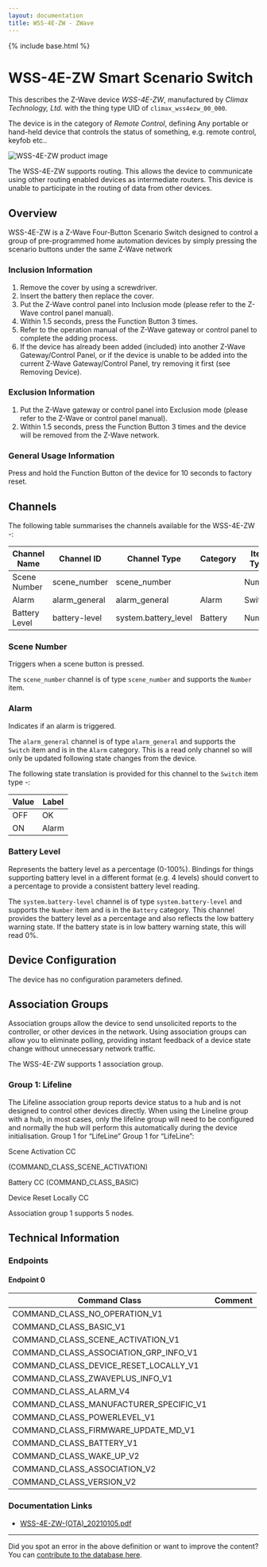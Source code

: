 ```yaml
---
layout: documentation
title: WSS-4E-ZW - ZWave
---
```


{% include base.html %}

# WSS-4E-ZW Smart Scenario Switch
This describes the Z-Wave device *WSS-4E-ZW*, manufactured by *Climax Technology, Ltd.* with the thing type UID of ```climax_wss4ezw_00_000```.

The device is in the category of *Remote Control*, defining Any portable or hand-held device that controls the status of something, e.g. remote control, keyfob etc..

![WSS-4E-ZW product image](https://opensmarthouse.org/zwavedatabase/1478/image/)


The WSS-4E-ZW supports routing. This allows the device to communicate using other routing enabled devices as intermediate routers.  This device is unable to participate in the routing of data from other devices.

## Overview

WSS-4E-ZW is a Z-Wave Four-Button Scenario Switch designed to control a group of pre-programmed home automation devices by simply pressing the scenario buttons under the same Z-Wave network

### Inclusion Information

  1. Remove the cover by using a screwdriver.
  2. Insert the battery then replace the cover.
  3. Put the Z-Wave control panel into Inclusion mode (please refer to the Z-Wave control panel manual).
  4. Within 1.5 seconds, press the Function Button 3 times.
  5. Refer to the operation manual of the Z-Wave gateway or control panel to complete the adding process.
  6. If the device has already been added (included) into another Z-Wave Gateway/Control Panel, or if the device is unable to be added into the current Z-Wave Gateway/Control Panel, try removing it first (see Removing Device).

### Exclusion Information

  1. Put the Z-Wave gateway or control panel into Exclusion mode (please refer to the Z-Wave or control panel manual).
  2. Within 1.5 seconds, press the Function Button 3 times and the device will be removed from the Z-Wave network.

### General Usage Information

Press and hold the Function Button of the device for 10 seconds to factory reset.

## Channels

The following table summarises the channels available for the WSS-4E-ZW -:

| Channel Name | Channel ID | Channel Type | Category | Item Type |
|--------------|------------|--------------|----------|-----------|
| Scene Number | scene_number | scene_number |  | Number | 
| Alarm | alarm_general | alarm_general | Alarm | Switch | 
| Battery Level | battery-level | system.battery_level | Battery | Number |

### Scene Number
Triggers when a scene button is pressed.

The ```scene_number``` channel is of type ```scene_number``` and supports the ```Number``` item.

### Alarm
Indicates if an alarm is triggered.

The ```alarm_general``` channel is of type ```alarm_general``` and supports the ```Switch``` item and is in the ```Alarm``` category. This is a read only channel so will only be updated following state changes from the device.

The following state translation is provided for this channel to the ```Switch``` item type -:

| Value | Label     |
|-------|-----------|
| OFF | OK |
| ON | Alarm |

### Battery Level
Represents the battery level as a percentage (0-100%). Bindings for things supporting battery level in a different format (e.g. 4 levels) should convert to a percentage to provide a consistent battery level reading.

The ```system.battery-level``` channel is of type ```system.battery-level``` and supports the ```Number``` item and is in the ```Battery``` category.
This channel provides the battery level as a percentage and also reflects the low battery warning state. If the battery state is in low battery warning state, this will read 0%.


## Device Configuration

The device has no configuration parameters defined.

## Association Groups

Association groups allow the device to send unsolicited reports to the controller, or other devices in the network. Using association groups can allow you to eliminate polling, providing instant feedback of a device state change without unnecessary network traffic.

The WSS-4E-ZW supports 1 association group.

### Group 1: Lifeline

The Lifeline association group reports device status to a hub and is not designed to control other devices directly. When using the Lineline group with a hub, in most cases, only the lifeline group will need to be configured and normally the hub will perform this automatically during the device initialisation.
Group 1 for “LifeLine”
Group 1 for “LifeLine”:

Scene Activation CC

(COMMAND\_CLASS\_SCENE_ACTIVATION)

Battery CC (COMMAND\_CLASS\_BASIC)

Device Reset Locally CC

Association group 1 supports 5 nodes.

## Technical Information

### Endpoints

#### Endpoint 0

| Command Class | Comment |
|---------------|---------|
| COMMAND_CLASS_NO_OPERATION_V1| |
| COMMAND_CLASS_BASIC_V1| |
| COMMAND_CLASS_SCENE_ACTIVATION_V1| |
| COMMAND_CLASS_ASSOCIATION_GRP_INFO_V1| |
| COMMAND_CLASS_DEVICE_RESET_LOCALLY_V1| |
| COMMAND_CLASS_ZWAVEPLUS_INFO_V1| |
| COMMAND_CLASS_ALARM_V4| |
| COMMAND_CLASS_MANUFACTURER_SPECIFIC_V1| |
| COMMAND_CLASS_POWERLEVEL_V1| |
| COMMAND_CLASS_FIRMWARE_UPDATE_MD_V1| |
| COMMAND_CLASS_BATTERY_V1| |
| COMMAND_CLASS_WAKE_UP_V2| |
| COMMAND_CLASS_ASSOCIATION_V2| |
| COMMAND_CLASS_VERSION_V2| |

### Documentation Links

* [WSS-4E-ZW-(OTA)_20210105.pdf](https://opensmarthouse.org/zwavedatabase/1478/reference/WSS-4E-ZW-OTA_20210105.pdf)

---

Did you spot an error in the above definition or want to improve the content?
You can [contribute to the database here](https://opensmarthouse.org/zwavedatabase/1478).
